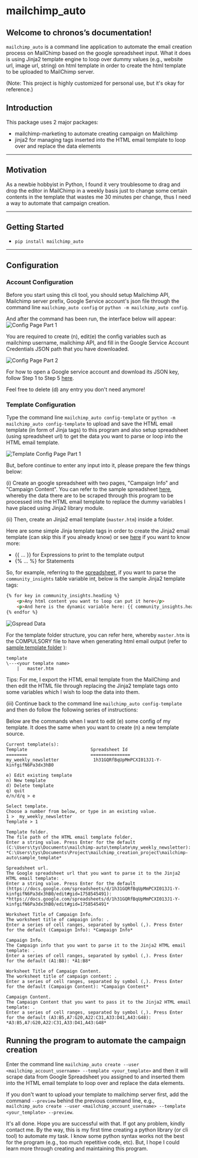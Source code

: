 # mailchimp_auto

## Welcome to chronos’s documentation!
`mailchimp_auto` is a command line application to automate the email creation process on MailChimp based on the google spreadsheet input. What it does is using Jinja2 template engine to loop over dummy values (e.g., website url, image url, string) on html template in order to create the html template to be uploaded to MailChimp server.

(Note: This project is highly customized for personal use, but it's okay for reference.)

## Introduction
This package uses 2 major packages:
* mailchimp-marketing to automate creating campaign on Mailchimp
* jinja2 for managing tags inserted into the HTML email template to loop over and replace the data elements

----
## Motivation
As a newbie hobbyist in Python, I found it very troublesome to drag and drop the editor in MailChimp in a weekly basis just to change some certain contents in the template that wastes me 30 minutes per change, thus I need a way to automate that campaign creation.

----
## Getting Started

* `pip install mailchimp_auto`

---
## Configuration
### Account Configuration
Before you start using this cli tool, you should setup Mailchimp API, Mailchimp server prefix, Google Service account's json file through the command line `mailchimp_auto config` or `python -m mailchimp_auto config`.

And after the command has been run, the interface below will appear:
![Config Page Part 1](images/config_page_part1.png)

You are required to create (n), edit(e) the config variables such as mailchimp username, mailchimp API, and fill in the Google Service Account Credentials JSON path that you have downloaded. 

![Config Page Part 2](images/config_page_part2.png)

For how to open a Google service account and download its JSON key, follow Step 1 to Step 5 [here](https://owaisqureshi.medium.com/access-google-sheets-api-in-python-using-service-account-3a0c6d89d5fc). 


Feel free to delete (d) any entry you don't need anymore!

### Template Configuration
Type the command line `mailchimp_auto config-template` or `python -m mailchimp_auto config-template` to upload and save the HTML email template (in form of Jinja tags) to this program and also setup spreadsheet (using spreadsheet url) to get the data you want to parse or loop into the HTML email template. 

![Template Config Page Part 1](images/template_config_page_part1.png)

But, before continue to enter any input into it, please prepare the few things below:

(i) Create an google spreadsheet with two pages, "Campaign Info" and "Campaign Content". You can refer to the sample spreadsheet [here](https://docs.google.com/spreadsheets/d/1h31GQRfBqUpMmPCXI013J1-Y-kinfgifN6Pa3dx3hB0/edit?usp=sharing), whereby the data there are to be scraped through this program to be processed into the HTML email template to replace the dummy variables I have placed using Jinja2 library module. 

(ii) Then, create an Jinja2 email template (`master.htm`) inside a folder. 

Here are some simple Jinja template tags in order to create the Jinja2 email template (can skip this if you already know) or see [here](https://jinja.palletsprojects.com/en/3.1.x/templates/) if you want to know more: 
* {{ ... }} for Expressions to print to the template output
* {% ... %} for Statements

So, for example, referring to the [spreadsheet](https://docs.google.com/spreadsheets/d/1h31GQRfBqUpMmPCXI013J1-Y-kinfgifN6Pa3dx3hB0/edit?usp=sharing), if you want to parse the `community_insights` table variable int, below is the sample Jinja2 template tags:

```html
{% for key in community_insights.heading %}
    <p>Any html content you want to loop can put it here</p>
    <p>And here is the dynamic variable here: {{ community_insights.heading[key] }}</p>
{% endfor %}
```
![Gspread Data](images/spreadsheet_sample.png)

For the template folder structure, you can refer here, whereby `master.htm` is the COMPULSORY file to have when generating html email output (refer to [sample template folder](sample_template) ): 
```
template
\---<your template name>
    |   master.htm
```
Tips: For me, I export the HTML email template from the MailChimp and then edit the HTML file through replacing the Jinja2 template tags onto some variables which I wish to loop the data into them.

(iii) Continue back to the command line `mailchimp_auto config-template` and then do follow the following series of instructions: 

Below are the commands when I want to edit (e) some config of my template. It does the same when you want to create (n) a new template source. 
```
Current template(s):
Template                        Spreadsheet Id
========                        ===============
my_weekly_newsletter             1h31GQRfBqUpMmPCXI013J1-Y-kinfgifN6Pa3dx3hB0

e) Edit existing template
n) New template
d) Delete template
q) quit
e/n/d/q > e

Select template.
Choose a number from below, or type in an existing value.
1 >  my_weekly_newsletter
Template > 1

Template folder.
The file path of the HTML email template folder.
Enter a string value. Press Enter for the default (C:\Users\tys\Documents\mailchimp-auto\template\my_weekly_newsletter): *C:\Users\tys\Documents\Project\mailchimp_creation_project\mailchimp-auto\sample_template*

Spreadsheet url.
The Google spreadsheet url that you want to parse it to the Jinja2 HTML email template: .
Enter a string value. Press Enter for the default (https://docs.google.com/spreadsheets/d/1h31GQRfBqUpMmPCXI013J1-Y-kinfgifN6Pa3dx3hB0/edit#gid=1758545491): *https://docs.google.com/spreadsheets/d/1h31GQRfBqUpMmPCXI013J1-Y-kinfgifN6Pa3dx3hB0/edit#gid=1758545491*

Worksheet Title of Campaign Info.
The worksheet title of campaign info: .
Enter a series of cell ranges, separated by symbol (,). Press Enter for the default (Campaign Info): *Campaign Info*

Campaign Info.
The Campaign info that you want to parse it to the Jinja2 HTML email template: .
Enter a series of cell ranges, separated by symbol (,). Press Enter for the default (A1:B8): *A1:B8*

Worksheet Title of Campaign Content.
The worksheet title of campaign content: .
Enter a series of cell ranges, separated by symbol (,). Press Enter for the default (Campaign Content): *Campaign Content*

Campaign Content.
The Campaign Content that you want to pass it to the Jinja2 HTML email template: .
Enter a series of cell ranges, separated by symbol (,). Press Enter for the default (A3:B5,A7:G20,A22:C31,A33:D41,A43:G48): *A3:B5,A7:G20,A22:C31,A33:D41,A43:G48*
```


## Running the program to automate the campaign creation
Enter the command line `mailchimp_auto create --user <mailchimp_account_username> --template <your_template>` and then it will scrape data from Google Spreadsheet you assigned to and inserted them into the HTML email template to loop over and replace the data elements. 

If you don't want to upload your template to mailchimp server first, add the command `--preview` behind the previous command line, e.g.,   `mailchimp_auto create --user <mailchimp_account_username> --template <your_template> --preview`.

It's all done. Hope you are successful with that. If got any problem, kindly contact me. By the way, this is my first time creating a python library (or cli tool) to automate my task. I know some python syntax works not the best for the program (e.g., too much repetitive code, etc). But, I hope I could learn more through creating and maintaining this program.

